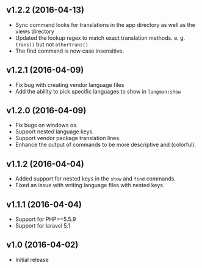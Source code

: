 ## v1.2.2 (2016-04-13)
- Sync command looks for translations in the app directory as well as the views directory
- Updated the lookup regex to match exact translation methods. e. g. `trans()` but not `othertrans()`
- The find command is now case insensitive.

## v1.2.1 (2016-04-09)
- Fix bug with creating vendor language files
- Add the ability to pick specific languages to show in `langman:show`

## v1.2.0 (2016-04-09)
- Fix bugs on windows os.
- Support nested language keys.
- Support vendor package translation lines.
- Enhance the output of commands to be more descriptive and (colorful).

## v1.1.2 (2016-04-04)
- Added support for nested keys in the `show` and `find` commands.
- Fixed an issue with writing language files with nested keys.

## v1.1.1 (2016-04-04)
- Support for PHP>=5.5.9
- Support for laravel 5.1

## v1.0 (2016-04-02)
- Initial release